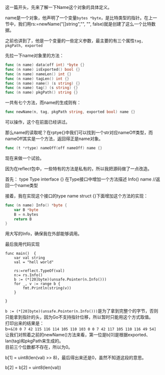 这一篇开头，先来了解一下Name这个对象的具体定义。  

name是一个对象，他声明了一个变量`bytes *byte`，是比特类型的指针。在上一节中，我们用rs:=newName("[]string","", "", false)就是创建了这么一个比特数据。

之前也讲到了，他是一个变量的一些定义参数，最主要的有三个属性`tag, pkgPath, exported`

先拉一下name对象里的方法：
```go
func (n name) data(off int) *byte {}
func (n name) isExported() bool {}
func (n name) nameLen() int {}
func (n name) tagLen() int {}
func (n name) name() (s string) {}
func (n name) tag() (s string) {}
func (n name) pkgPath() string {}
```

一共有七个方法，而name的生成则有：  
```go
func newName(n, tag, pkgPath string, exported bool) name {}
```
可以操作，这个在前面已经讲过。

那么name的读取呢？在rptye{}中我们可以找到一个str对应nameOff类型，而nameOff其实是一个方法，返回得正是name对象。  
```go
func (t *rtype) nameOff(off nameOff) name {}
```

现在来做一个试验。  

因为在reflect包中，一些特有的方法是私有的，所以我把源码做了一点改造。  

首先：
type Type interface {}
在Type接口中增加一个方法描述
Info() name //返回一个name类型  

接着，我在实现这个接口的type name struct {}下面增加这个方法的实现：  
```go
func (n name) Info() *byte {
	var B *byte
	B = n.bytes
	return B
}
```
用大写的Info，确保我在外部能够调用。

最后我用代码实现  
```
func main()  {
	var val string
	val = "hell world"

	rs:=reflect.TypeOf(val)
	n:= rs.Info()
	b := (*[20]byte)(unsafe.Pointer(n.Info()))
	for _, v := range b {
		fmt.Println(string(v))
	}

}
```
`b := (*[20]byte)(unsafe.Pointer(n.Info()))`是为了拿到完整个的字节，否则只能拿到指针的头，因为Go不支持指针位移，所以暂时只能用这个方式取值。  
打印出来的结果是：  
b=`&[0 0 7 42 115 116 114 105 110 103 0 0 7 42 117 105 110 116 49 54]`
让我们对照着之前的newName()方法来看，第一位是b[0]是根据exported、lan(tag)和pkgPath来生成的。  
目前三个位数都不存在，所以为0。  

b[1] = uint8(len(val) >> 8)，最后得出来还是0，虽然不知道这段的意思。

b[2] = b[2] = uint8(len(val))

